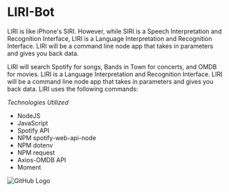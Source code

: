 # LIRI-Bot
LIRI is like iPhone's SIRI. However, while SIRI is a Speech Interpretation and Recognition Interface, LIRI is a Language Interpretation and Recognition Interface. LIRI will be a command line node app that takes in parameters and gives you back data.


LIRI will search Spotify for songs, Bands in Town for concerts, and OMDB for movies.
LIRI is a Language Interpretation and Recognition Interface. LIRI will be a command line node app that takes in parameters and gives you back data. LIRI uses the following commands:

*Technologies Utilized*
* NodeJS
* JavaScript
* Spotify API
* NPM spotify-web-api-node
* NPM dotenv
* NPM request
* Axios-OMDB API
* Moment 


![GitHub Logo](/images/node1.png)
